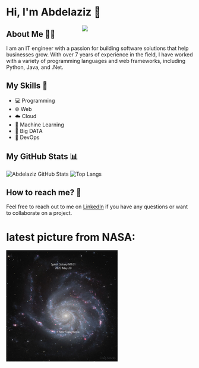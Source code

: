 # Hi, I'm Abdelaziz 👋

<img align="right" src="https://avatars.githubusercontent.com/u/60048840?v=4" width="300"/>

## About Me 👨‍💻

I am an IT engineer with a passion for building software solutions that help businesses grow. With over 7 years of experience in the field, I have worked with a variety of programming languages and web frameworks, including Python, Java, and .Net.

## My Skills 🚀

- 💻 Programming
- 🌐 Web
- ☁️ Cloud
- 🤖 Machine Learning
- 💾 Big DATA
- 🚀 DevOps

## My GitHub Stats 📊

![Abdelaziz GitHub Stats](https://github-readme-stats.vercel.app/api?username=MrAbdelaziz&show_icons=true&theme=radical)
![Top Langs](https://github-readme-stats.vercel.app/api/top-langs/?username=MrAbdelaziz&layout=compact&theme=radical)

## How to reach me? 🙌

Feel free to reach out to me on [LinkedIn](https://www.linkedin.com/in/MrAbdelaziz/) if you have any questions or want to collaborate on a project.

# latest picture from NASA:
<img src="image.jpg" width="300"/>
